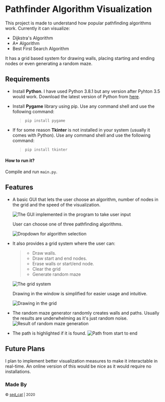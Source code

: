 # Pathfinder Algorithm Visualization

This project is made to understand how popular pathfinding algorithms work. Currently it can visualize:
- Dijkstra's Algorithm
- A* Algorithm
- Best First Search Algorithm

It has a grid based system for drawing walls, placing starting and ending nodes or even generating a random maze.

## Requirements

- Install **Python**. I have used Python 3.8.1 but any version after Pyhton 3.5 would work. Download the latest version of Python from [here]('https://www.python.org/downloads/').

- Install **Pygame** library using pip. Use any command shell and use the following command:
    > ```pip install pygame```

- If for some reason **Tkinter** is not installed in your system (usually it comes with Python). Use any command shell and use the following command:
    > ```pip install tkinter```

#### How to run it?

Compile and run  ```main.py```.

## Features

- A basic GUI that lets the user choose an algorithm, number of nodes in the grid and the speed of the visualization.

    ![The GUI implemented in the program to take user input](/screenshots/gui.jpg "The GUI")

    User can choose one of three pathfinding algorithms.

    ![Dropdown for algorithm selection](/screenshots/dropdown.jpg "Selecting an algorithm to view")

- It also provides a grid system where the user can:
    > - Draw walls.
    > - Draw start and end nodes.
    > - Erase walls or start/end node.
    > - Clear the grid
    > - Generate random maze

    ![The grid system](/screenshots/grid.jpg "Grid system")

    Drawing in the window is simplified for easier usage and intuitive.

    ![Drawing in the grid](/screenshots/draw.jpg "Drawing")

- The random maze generator randomly creates walls and paths. Usually the results are underwhelming as it's just random noise.
    ![Result of random maze generation](/screenshots/maze.jpg "Random maze")

- The path is highlighted if it is found.
    ![Path from start to end](/screenshots/path.jpg "Path shown from start to end")

## Future Plans

I plan to implement better visualization measures to make it interactable in real-time. An online version of this would be nice as it would require no installations.

### Made By
<small>&copy; [sed_cat]('https://github.com/ishmamt')  |  2020</small>
